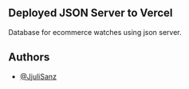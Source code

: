 ## Deployed JSON Server to Vercel

Database for ecommerce watches using json server.

## Authors

- [@JjuliSanz ](https://github.com/JjuliSanz)